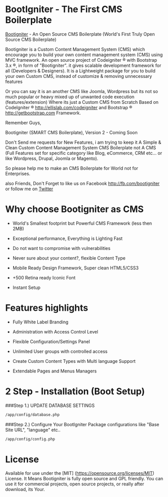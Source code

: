 BootIgniter - The First CMS Boilerplate
==================


[Bootigniter](http://bootigniter.org) - An Open Source CMS Boilerplate (World's First Truly Open Source CMS Boilerplate)

Bootigniter is a Custom Content Management System (CMS) which encourage you to build your own content management system (CMS) using MVC framework.
An open source project of Codeigniter &reg; with Bootstrap 3.x  &reg;, in form of "Bootigniter".
it gives scalable development framework for all (Developers & Designers). It is a Lightweight package for you to build your own Custom CMS, instead of customize & removing unnecessary features

Or you can say it is an another CMS like Joomla, Wordpress but its not so much popular or heavy mixed up of unwanted code execution (features/extension)
Where its just a Custom CMS from Scratch Based on CodeIgniter &reg; http://ellislab.com/codeigniter and Bootstrap &reg; http://getbootstrap.com Framework.

Remember Guys, 

Bootigniter (SMART CMS Boilerplate),  Version 2 - Coming Soon

Don't Send me requests for New Features, i am trying to keep it A Simple & Clean Custom Content Management System CMS Boilerplate not A CMS (Full Features set for specific category like Blog, eCommerce, CRM etc... or like Wordpress, Drupal, Joomla or Magento).

So please help me to make an CMS Boilerplate for World not for Enterprises. 

also Friends, Don't Forget to like us on Facebook http://fb.com/bootigniter or follow me on [Twitter](https://twitter.com/intent/follow?original_referer=http%3A%2F%2Fgithub.com%2Fazinkey%2Fbootigniter%2F&region=follow_link&screen_name=azinkey&tw_p=followbutton)

Why choose Bootigniter as CMS
===

* World's Smallest footprint but Powerful CMS Framework (less then 2MB)

* Exceptional performance, Everything is Lighting Fast

* Do not want to compromise with vulnerabilities

* Never sure about your content?, flexible Content Type

* Mobile Ready Design Framework, Super clean HTML5/CSS3

* +500 Retina ready Iconic Font

* Instant Setup



Features highlights
===

* Fully White Label Branding

* Administration with Access Control Level

* Flexible Configuration/Settings Panel 

* Unlimited User groups with controlled access

* Create Custom Content Types with Multi language Support

* Extendable Pages and Menus Managers


2 Step - Installation (Boot Setup)
===

###Step 1.) UPDATE DATABASE SETTINGS

```bash
/app/config/database.php
```

###Step 2.) Configure Your BootIgniter Package
configurations like "Base Site URL", "language" etc..

```bash
/app/config/config.php
```

License
===

Available for use under the [MIT] (https://opensource.org/licenses/MIT) License. It Means Bootigniter is fully open source and GPL friendly. You can use it for commercial projects, open source projects, or really after download, its Your.
